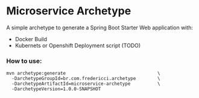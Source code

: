 # Microservice Archetype


A simple archetype to generate a Spring Boot Starter Web application with:

 * Docker Build
 * Kubernets or Openshift Deployment script (TODO)
 

### How to use:


    mvn archetype:generate                                  \
      -DarchetypeGroupId=br.com.fredericci.archetype        \
      -DarchetypeArtifactId=microservice-archetype          \
      -DarchetypeVersion=1.0.0-SNAPSHOT                     
